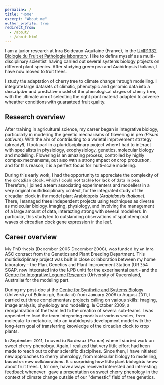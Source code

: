 ```yaml
---
permalink: /
title: "Home"
excerpt: "About me"
author_profile: true
redirect_from: 
  - /about/
  - /about.html
---
```


I am a junior research at Inra Bordeaux-Aquitaine (France), in the [UMR1332 Biologie du Fruit et Pathologie laboratory](https://www6.bordeaux-aquitaine.inra.fr/bfp_eng/). I like to define myself as a multi-disciplinary scientist, having carried out several systems biology projects on different plant species. After studying green pea and Arabidopsis thaliana, I have now moved to fruit trees.

I study the adaptation of cherry tree to climate change through modelling. I integrate large datasets of climatic, phenotypic and genomic data into a descriptive and predictive model of the phenological stages of cherry tree, with the ultimate aim of selecting the right plant material adapted to adverse wheather conditions with guaranteed fruit quality.

Research overview
------
After training in agricultural science, my career began in integrative biology, particularly in modelling the genetic mechanisms of flowering in pea (_Pisum sativum_). With the aim of contributing to a varietal improvement strategy (already!), I took part in a pluridisciplinary project where I had to interact with specialists in physiology, ecophysiology, genetics, molecular biology and modelling. Flowering is an amazing process, controlled by highly complex mechanisms, but also with a strong impact on crop production, and for this reason, it is a perfect focus for multi-scale modeling.

During this early work, I had the opportunity to appreciate the complexity of the circadian clock, which I could not tackle for lack of data in pea. Therefore, I joined a team associating experimenters and modellers in a very original multidisciplinary context, for the integrated study of the circadian clock in the model plant Arabidopsis (_Arabidopsis thaliana_). There, I managed three independent projects using techniques as diverse as molecular biology, imaging, physiology, and involving the management of a large amount of data, interacting strong with several modellers. In particular, this study led to outstanding observations of spatiotemporal waves of circadian clock gene expression in the leaf.


Career overview
------
My PhD thesis (December 2005-December 2008), was funded by an Inra ASC contract from the Genetics and Plant Breeding Department. This multidisciplinary project was built in close collaboration between my home laboratory - the Plant Genetics and Plant Improvement Station (UR 254 SGAP, now integrated into the [IJPB unit](https://www-ijpb.versailles.inra.fr/en/)) for the experimental part - and the [Centre for Integrative Legume Research](http://www.cilr.uq.edu.au/) (University of Queensland, Australia) for the modeling part.

During my post-doc at the [Centre for Synthetic and Systems Biology](http://www.synthsys.ed.ac.uk/) (University of Edinburgh, Scotland) from January 2009 to August 2011, I carried out three complementary projects calling on various skills: imaging, image analysis, physiology and modelling. In October 2009, a reorganization of the team led to the creation of several sub-teams. I was appointed to lead the team integrating models at various scales, from molecular to metabolic, into an Arabidopsis development model with the long-term goal of transferring knowledge of the circadian clock to crop plants.

In September 2011, I moved to Bordeaux (France) where I started work on sweet cherry phenology. Again, I realized that very little effort had been made to reach out to other scientific disciplines. Since then, I have initiated new approaches to cherry phenology, from molecular biology to modelling, based on new collaborations. It is  surprising how little plant biologists know about fruit trees. I, for one, have always received interested and interesting feedback whenever I gave a presentation on sweet cherry phenology in the context of climate change outside of our "domestic" field of tree genetics.
